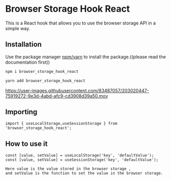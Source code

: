 # Browser Storage Hook React

This is a React hook that allows you to use the browser storage API in a simple way.

## Installation

Use the package manager [npm/yarn](https://www.npmjs.com/) to install the package.((please read the documentation first))

```bash
npm i browser_storage_hook_react
```
```bash
yarn add browser_storage_hook_react
```

https://user-images.githubusercontent.com/83487057/203020447-75919272-9e3d-4abd-afc9-cd3908d39a50.mov


## Importing

```
import { useLocalStorage,useSessionStorage } from 'browser_storage_hook_react';

```
## How to use it

```
const [value, setValue] = useLocalStorage('key', 'defaultValue');
const [value, setValue] = useSessionStorage('key', 'defaultValue');

```

```
Here value is the value stored in the browser storage ,
and setValue is the function to set the value in the browser storage.

```
